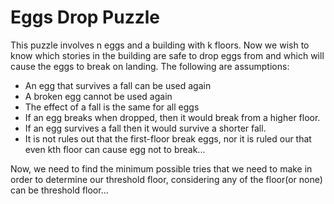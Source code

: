 # Eggs Drop Puzzle
This puzzle involves n eggs and a building with k floors. Now we wish to know which stories in the building are safe to drop eggs from and which will cause the eggs to break on landing.
The following are  assumptions:
- An egg that survives a fall can be used again
- A broken egg cannot be used again
- The effect of a fall is the same for all eggs
- If an egg breaks when dropped, then it would break from a higher floor.
- If an egg survives a fall then it would survive a shorter fall.
- It is not rules out that the first-floor break  eggs, nor it is ruled our that even kth floor can cause egg not to break...

Now, we need to find the minimum possible tries that we need to make in order to determine our threshold floor, considering any of the floor(or none) can be threshold floor...
